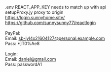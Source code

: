 .env REACT_APP_KEY needs to match up with api
<br>
setupProxy.jy proxy to origin
<br>
https://login.sunnyhome.site/
<br>
https://github.com/sunnysunny77/reactlogin
<br>
<br>
PayPal:
<br>
Email: sb-iyl4x21604127@personal.example.com
<br>
Pass: *]T0%Ae8
<br>
<br>
Login:
<br>
Email: daniel@gmail.com
<br>
Pass: passwordA1